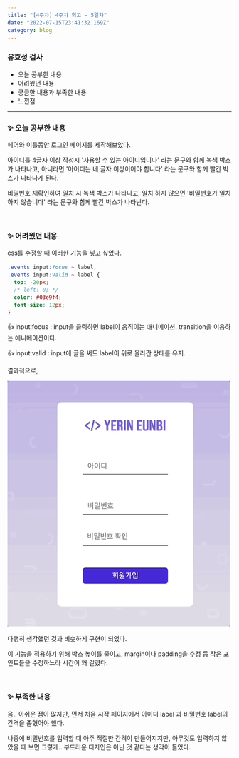 ```yaml
---
title: "[4주차] 4주차 회고 - 5일차"
date: "2022-07-15T23:41:32.169Z"
category: blog
---
```


### 유효성 검사

* 오늘 공부한 내용
* 어려웠던 내용
* 궁금한 내용과 부족한 내용 
* 느낀점
***

### ✨  오늘 공부한 내용

페어와 이틀동안 로그인 페이지를 제작해보았다.

아이디를 4글자 이상 작성시 '사용할 수 있는 아이디입니다' 라는 문구와 함께 녹색 박스가 나타나고, 아니라면 '아이디는 네 글자 이상이어야 합니다' 라는 문구와 함께 빨간 박스가 나타나게 된다.

비밀번호 재확인하여 일치 시 녹색 박스가 나타나고, 일치 하지 않으면 '비밀번호가 일치하지 않습니다' 라는 문구와 함께 빨간 박스가 나타난다.

<br>

### ✨  어려웠던 내용

css를 수정할 때 이러한 기능을 넣고 싶었다. 

```css
.events input:focus ~ label,
.events input:valid ~ label {
  top: -20px;
  /* left: 0; */
  color: #03e9f4;
  font-size: 12px;
}
```

👍 input:focus : input을 클릭하면 label이 움직이는 애니메이션.
transition을 이용하는 애니메이션이다.

👍 input:valid : input에 글을 써도 label이 위로 올라간 상태를 유지.

결과적으로,

![Chinese Salty Egg](./valida.gif)

다행히 생각했던 것과  비슷하게 구현이 되었다.

이 기능을 적용하기 위해 박스 높이를 줄이고, margin이나 padding을 수정 등 작은 포인트들을 수정하느라 시간이 꽤 걸렸다.

<br>

### ✨  부족한 내용

음.. 아쉬운 점이 많지만, 먼저 처음 시작 페이지에서 아이디 label 과 비밀번호 label의 간격을 좁혔어야 했다.

나중에 비밀번호를 입력할 때 아주 적절한 간격이 만들어지지만, 아무것도 입력하지 않았을 때 보면 그렇게.. 부드러운 디자인은 아닌 것 같다는 생각이 들었다.